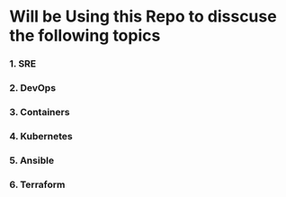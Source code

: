 # Will be Using this Repo to disscuse the following topics


### 1. SRE
### 2. DevOps
### 3. Containers
### 4. Kubernetes
### 5. Ansible 
### 6. Terraform 
